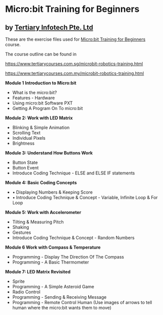 # Micro:bit Training for Beginners
## by [Tertiary Infotech Pte. Ltd](https://www.tertiarycourses.com.sg/)

These are the exercise files used for [Micro:bit Training for Beginners](https://www.tertiarycourses.com.sg/microbit-robotics-training.html) course. 

The course outline can be found in 

https://www.tertiarycourses.com.sg/microbit-robotics-training.html

https://www.tertiarycourses.com.my/microbit-robotics-training.html

<p><strong>Module 1 Introduction to Micro:bit</strong></p>
<ul>
<li>What is the micro:bit?</li>
<li>Features - Hardware</li>
<li>Using micro:bit Software PXT</li>
<li>Getting A Program On To micro:bit</li>
</ul>
<p><strong>Module 2: Work with LED Matrix</strong></p>
<ul>
<li>Blinking &amp; Simple Animation</li>
<li>Scrolling Text</li>
<li>Individual Pixels</li>
<li>Brightness</li>
</ul>
<p><strong>Module 3: Understand How Buttons Work</strong></p>
<ul>
<li>Button State</li>
<li>Button Event</li>
<li>Introduce Coding Technique - ELSE and ELSE IF statements</li>
</ul>
<p><strong>Module 4: Basic Coding Concepts</strong></p>
<ul>
<li>&bull; Displaying Numbers &amp; Keeping Score</li>
<li>&bull; Introduce Coding Technique &amp; Concept - Variable, Infinite Loop &amp; For Loop</li>
</ul>
<p><strong>Module 5: Work with Accelerometer</strong></p>
<ul>
<li>Tilting &amp; Measuring Pitch</li>
<li>Shaking</li>
<li>Gestures</li>
<li>Introduce Coding Technique &amp; Concept - Random Numbers</li>
</ul>
<p><strong>Module 6 Work with Compass &amp; Temperature</strong></p>
<ul>
<li>Programming - Display The Direction Of The Compass</li>
<li>Programming - A Basic Thermometer</li>
</ul>
<p><strong>Module 7: LED Matrix Revisited</strong></p>
<ul>
<li>Sprite</li>
<li>Programming - A Simple Asteroid Game</li>
<li>Radio Control</li>
<li>Programming - Sending &amp; Receiving Message</li>
<li>Programming - Remote Control Human (Use images of arrows to tell human where the micro:bit wants them to move)</li>
</ul>
<!--
<p><strong>Mdoule 8: Final Project</strong></p>
<ul>
<li>Alarm</li>
<li>Egg Timer</li>
<li>Pace Tracking System</li>
<li>Catch The Egg</li>
<li>Key Finder</li>
</ul>-->



